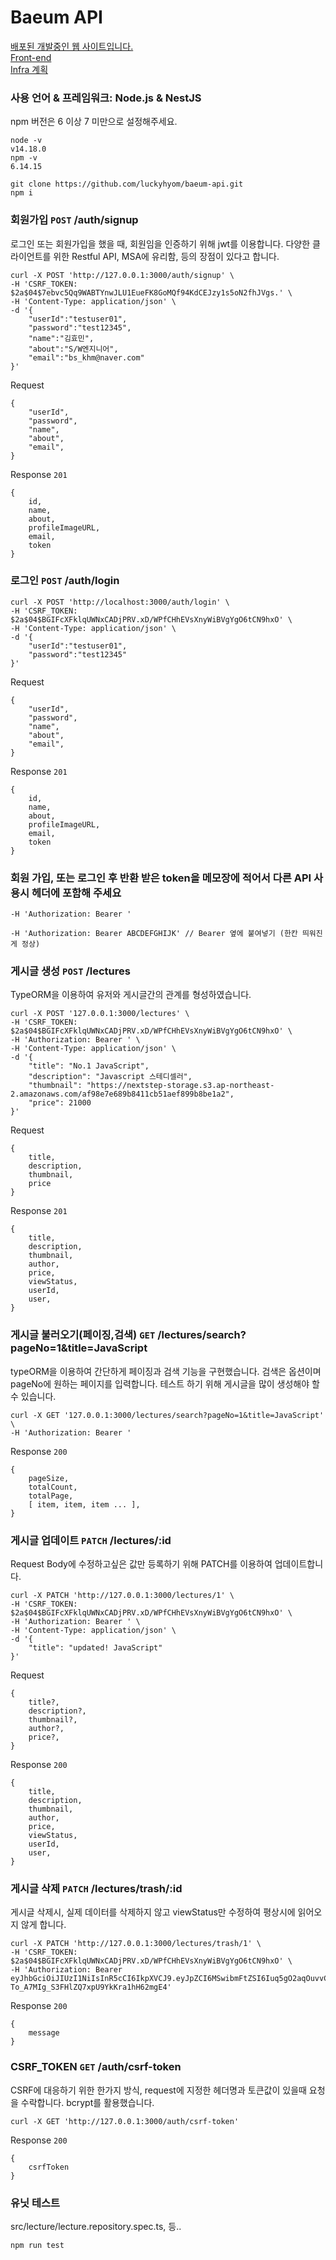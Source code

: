# Baeum API


[배포된 개발중인 웹 사이트입니다.](https://www.makevalue.net/) \
[Front-end](https://github.com/luckyhyom/baeum-web) \
[Infra 계획](https://github.com/luckyhyom/AWS/tree/main/baeum)

### 사용 언어 & 프레임워크: Node.js & NestJS

npm 버전은 6 이상 7 미만으로 설정해주세요.

```tsx
node -v
v14.18.0
npm -v
6.14.15

git clone https://github.com/luckyhyom/baeum-api.git
npm i
```

### 회원가입 `POST` /auth/signup

로그인 또는 회원가입을 했을 때, 회원임을 인증하기 위해 jwt를 이용합니다. 다양한 클라이언트를 위한 Restful API, MSA에 유리함, 등의 장점이 있다고 합니다.

```tsx
curl -X POST 'http://127.0.0.1:3000/auth/signup' \
-H 'CSRF_TOKEN: $2a$04$7ebvc5Qq9WABTYnwJLU1EueFK8GoMQf94KdCEJzy1s5oN2fhJVgs.' \
-H 'Content-Type: application/json' \
-d '{
    "userId":"testuser01",
    "password":"test12345",
    "name":"김효민",
    "about":"S/W엔지니어",
    "email":"bs_khm@naver.com"
}'
```

Request

```tsx
{
    "userId",
    "password",
    "name",
    "about",
    "email",
}
```

Response `201`

```tsx
{
	id,
	name,
	about,
	profileImageURL,
	email,
	token
}
```

### 로그인 `POST` /auth/login

```tsx
curl -X POST 'http://localhost:3000/auth/login' \
-H 'CSRF_TOKEN: $2a$04$BGIFcXFklqUWNxCADjPRV.xD/WPfCHhEVsXnyWiBVgYgO6tCN9hxO' \
-H 'Content-Type: application/json' \
-d '{
    "userId":"testuser01",
    "password":"test12345"
}'
```

Request

```tsx
{
    "userId",
    "password",
    "name",
    "about",
    "email",
}
```

Response `201`

```tsx
{
	id,
	name,
	about,
	profileImageURL,
	email,
	token
}
```

### 회원 가입, 또는 로그인 후 반환 받은 token을 메모장에 적어서 다른 API 사용시 헤더에 포함해 주세요

```tsx
-H 'Authorization: Bearer '

-H 'Authorization: Bearer ABCDEFGHIJK' // Bearer 옆에 붙여넣기 (한칸 띄워진게 정상)
```

### 게시글 생성 `POST` /lectures

TypeORM을 이용하여 유저와 게시글간의 관계를 형성하였습니다.

```tsx
curl -X POST '127.0.0.1:3000/lectures' \
-H 'CSRF_TOKEN: $2a$04$BGIFcXFklqUWNxCADjPRV.xD/WPfCHhEVsXnyWiBVgYgO6tCN9hxO' \
-H 'Authorization: Bearer ' \
-H 'Content-Type: application/json' \
-d '{
    "title": "No.1 JavaScript",
    "description": "Javascript 스테디셀러",
    "thumbnail": "https://nextstep-storage.s3.ap-northeast-2.amazonaws.com/af98e7e689b8411cb51aef899b8be1a2",
    "price": 21000
}'
```

Request

```tsx
{
	title,
	description,
	thumbnail,
	price
}
```

Response `201`

```tsx
{
	title,
	description,
	thumbnail,
	author,
	price,
	viewStatus,
	userId,
	user,
}
```

### 게시글 불러오기(페이징,검색) `GET` /lectures/search?pageNo=1&title=JavaScript

typeORM을 이용하여 간단하게 페이징과 검색 기능을 구현했습니다. 검색은 옵션이며 pageNo에 원하는 페이지를 입력합니다. 테스트 하기 위해 게시글을 많이 생성해야 할 수 있습니다.

```tsx
curl -X GET '127.0.0.1:3000/lectures/search?pageNo=1&title=JavaScript' \
-H 'Authorization: Bearer '
```

Response `200`

```tsx
{
	pageSize,
	totalCount,
	totalPage,
	[ item, item, item ... ],
}
```

### 게시글 업데이트 `PATCH` /lectures/:id

Request Body에 수정하고싶은 값만 등록하기 위해 PATCH를 이용하여 업데이트합니다.

```tsx
curl -X PATCH 'http://127.0.0.1:3000/lectures/1' \
-H 'CSRF_TOKEN: $2a$04$BGIFcXFklqUWNxCADjPRV.xD/WPfCHhEVsXnyWiBVgYgO6tCN9hxO' \
-H 'Authorization: Bearer ' \
-H 'Content-Type: application/json' \
-d '{
    "title": "updated! JavaScript"
}'
```

Request

```tsx
{
	title?,
	description?,
	thumbnail?,
	author?,
	price?,
}
```

Response `200`

```tsx
{
	title,
	description,
	thumbnail,
	author,
	price,
	viewStatus,
	userId,
	user,
}
```

### 게시글 삭제 `PATCH` /lectures/trash/:id

게시글 삭제시, 실제 데이터를 삭제하지 않고 viewStatus만 수정하여 평상시에 읽어오지 않게 합니다. 

```tsx
curl -X PATCH 'http://127.0.0.1:3000/lectures/trash/1' \
-H 'CSRF_TOKEN: $2a$04$BGIFcXFklqUWNxCADjPRV.xD/WPfCHhEVsXnyWiBVgYgO6tCN9hxO' \
-H 'Authorization: Bearer eyJhbGciOiJIUzI1NiIsInR5cCI6IkpXVCJ9.eyJpZCI6MSwibmFtZSI6Iuq5gO2aqOuvvCIsImlhdCI6MTYzNTE4MTEwOCwiZXhwIjoxNjM1MjY3NTA4fQ.B5kzSgA-To_A7MIg_S3FHlZQ7xpU9YkKra1hH62mgE4'
```

Response `200`

```tsx
{
	message
}
```

### CSRF_TOKEN `GET` /auth/csrf-token

CSRF에 대응하기 위한 한가지 방식, request에 지정한 헤더명과 토큰값이 있을때 요청을 수락합니다.
bcrypt를 활용했습니다.

```tsx
curl -X GET 'http://127.0.0.1:3000/auth/csrf-token'
```

Response `200`

```tsx
{
	csrfToken
}
```

### 유닛 테스트

src/lecture/lecture.repository.spec.ts, 등..

```tsx
npm run test
```